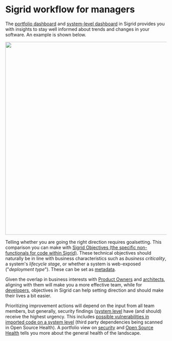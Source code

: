 # Sigrid workflow for managers

The [portfolio dashboard](../capabilities/portfolio-overview.md) and [system-level dashboard](../capabilities/system-overview.md) in Sigrid provides you with insights to stay well informed about trends and changes in your software. An example is shown below. 

<img src="../images/manager-workflow-dashboard.png" width="600" />

Telling whether you are going the right direction requires goalsetting. This comparison you can make with [Sigrid Objectives (the specific non-functionals for code within Sigrid)](../capabilities/objectives.md#objectives-help-you-set-direction-and-compare-them-with-current-state). These technical objectives should naturally be in line with business characteristics such as *business criticality*, a system's *lifecycle stage*, or whether a system is web-exposed ("*deployment type*"). These can be set as [metadata](../organization-integration/metadata.md). 

Given the overlap in business interests with [Product Owners](product-owner.md) and [architects](architect.md), aligning with them will make you a more effective team, while for [developers](developer.md), objectives in Sigrid can help setting direction and should make their lives a bit easier.

Prioritizing improvement actions will depend on the input from all team members, but generally, security findings ([system level](../capabilities/system-security.md) have (and should) receive the highest urgency. This includes [possible vulnerabilities in imported code on a system level](../capabilities/system-open-source-health.md) (third party dependencies being scanned in Open Source Health). A portfolio view on [security](../capabilities/portfolio-security.md) and [Open Source Health](../capabilities/portfolio-open-source-health.md) tells you more about the general health of the landscape. 